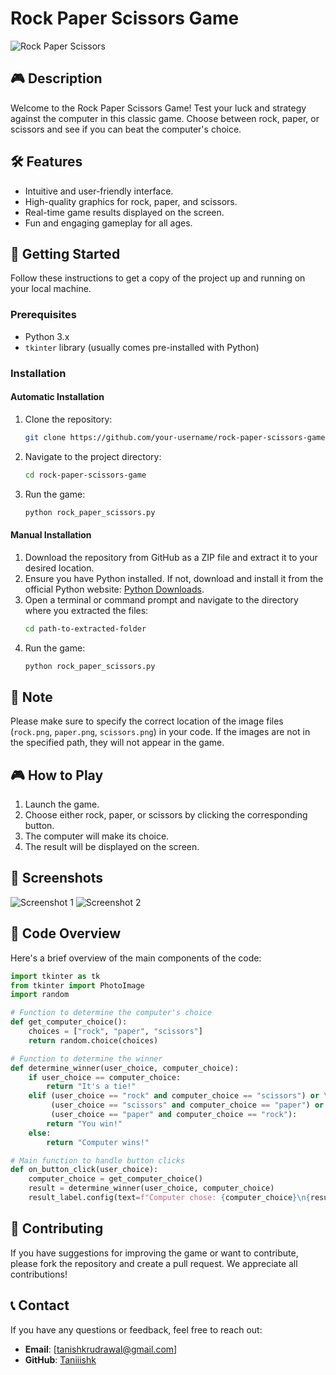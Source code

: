 # Rock Paper Scissors Game

![Rock Paper Scissors]([https://github.com/Taniiishk/Rock-Paper-Scissors-Game/blob/main/sample_images/samp%3Ble_image1.png])

## 🎮 Description
Welcome to the Rock Paper Scissors Game! Test your luck and strategy against the computer in this classic game. Choose between rock, paper, or scissors and see if you can beat the computer's choice.

## 🛠️ Features
- Intuitive and user-friendly interface.
- High-quality graphics for rock, paper, and scissors.
- Real-time game results displayed on the screen.
- Fun and engaging gameplay for all ages.

## 🚀 Getting Started
Follow these instructions to get a copy of the project up and running on your local machine.

### Prerequisites
- Python 3.x
- `tkinter` library (usually comes pre-installed with Python)

### Installation

#### Automatic Installation
1. Clone the repository:
    ```bash
    git clone https://github.com/your-username/rock-paper-scissors-game.git
    ```
2. Navigate to the project directory:
    ```bash
    cd rock-paper-scissors-game
    ```
3. Run the game:
    ```bash
    python rock_paper_scissors.py
    ```

#### Manual Installation
1. Download the repository from GitHub as a ZIP file and extract it to your desired location.
2. Ensure you have Python installed. If not, download and install it from the official Python website: [Python Downloads](https://www.python.org/downloads/).
3. Open a terminal or command prompt and navigate to the directory where you extracted the files:
    ```bash
    cd path-to-extracted-folder
    ```
4. Run the game:
    ```bash
    python rock_paper_scissors.py
    ```

## 🔄 Note
Please make sure to specify the correct location of the image files (`rock.png`, `paper.png`, `scissors.png`) in your code. If the images are not in the specified path, they will not appear in the game.

## 🎮 How to Play
1. Launch the game.
2. Choose either rock, paper, or scissors by clicking the corresponding button.
3. The computer will make its choice.
4. The result will be displayed on the screen.

## 📸 Screenshots
![Screenshot 1](https://example.com/screenshot1-url)
![Screenshot 2](https://example.com/screenshot2-url)

## 🤖 Code Overview
Here's a brief overview of the main components of the code:

```python
import tkinter as tk
from tkinter import PhotoImage
import random

# Function to determine the computer's choice
def get_computer_choice():
    choices = ["rock", "paper", "scissors"]
    return random.choice(choices)

# Function to determine the winner
def determine_winner(user_choice, computer_choice):
    if user_choice == computer_choice:
        return "It's a tie!"
    elif (user_choice == "rock" and computer_choice == "scissors") or \
         (user_choice == "scissors" and computer_choice == "paper") or \
         (user_choice == "paper" and computer_choice == "rock"):
        return "You win!"
    else:
        return "Computer wins!"

# Main function to handle button clicks
def on_button_click(user_choice):
    computer_choice = get_computer_choice()
    result = determine_winner(user_choice, computer_choice)
    result_label.config(text=f"Computer chose: {computer_choice}\n{result}")
```
## 🤝 Contributing
If you have suggestions for improving the game or want to contribute, please fork the repository and create a pull request. We appreciate all contributions!

## 📞 Contact
If you have any questions or feedback, feel free to reach out:

- **Email**: [tanishkrudrawal@gmail.com]
- **GitHub**: [Taniiishk](https://github.com/Taniiishk)




